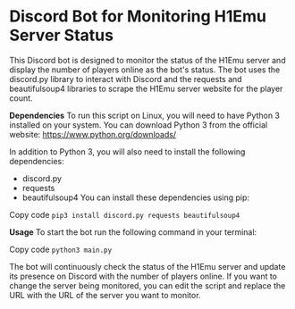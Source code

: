 # Discord Bot for Monitoring H1Emu Server Status
This Discord bot is designed to monitor the status of the H1Emu server and display the number of players online as the bot's status. The bot uses the discord.py library to interact with Discord and the requests and beautifulsoup4 libraries to scrape the H1Emu server website for the player count.

**Dependencies**
To run this script on Linux, you will need to have Python 3 installed on your system. You can download Python 3 from the official website: https://www.python.org/downloads/

In addition to Python 3, you will also need to install the following dependencies:

* discord.py
* requests
* beautifulsoup4
You can install these dependencies using pip:

Copy code
```pip3 install discord.py requests beautifulsoup4```

**Usage**
To start the bot run the following command in your terminal:

Copy code
```python3 main.py```

The bot will continuously check the status of the H1Emu server and update its presence on Discord with the number of players online. If you want to change the server being monitored, you can edit the script and replace the URL with the URL of the server you want to monitor.
